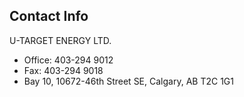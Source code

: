 ## Contact Info 

U-TARGET ENERGY LTD.
- <i class="fa fa-phone"></i> Office: 403-294 9012
- <i class="fa fa-fax"></i> Fax: 403-294 9018 
- <i class="fa fa-map-marker"></i> Bay 10, 10672-46th Street SE, Calgary, AB T2C 1G1


